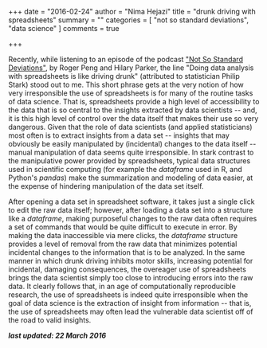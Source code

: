 +++
date = "2016-02-24"
author = "Nima Hejazi"
title = "drunk driving with spreadsheets"
summary = ""
categories = [ "not so standard deviations", "data science" ]
comments = true

+++

Recently, while listening to an episode of the podcast
["Not So Standard Deviations"](https://soundcloud.com/nssd-podcast), by Roger
Peng and Hilary Parker, the line "Doing data analysis with spreadsheets is like 
driving drunk" (attributed to statistician Philip Stark) stood out to me. This
short phrase gets at the very notion of how very irresponsible the use of
spreadsheets is for many of the routine tasks of data science. That is,
spreadsheets provide a high level of accessibility to the data that is so
central to the insights extracted by data scientists -- and, it is this high
level of control over the data itself that makes their use so very dangerous.
Given that the role of data scientists (and applied statisticians) most often is
to extract insights from a data set -- insights that may obviously be easily
manipulated by (incidental) changes to the data itself -- manual manipulation of
data seems quite irresponsible. In stark contrast to the manipulative power
provided by spreadsheets, typical data structures used in scientific computing
(for example the _dataframe_ used in R, and Python's _pandas_) make the
summarization and modeling of data easier, at the expense of hindering
manipulation of the data set itself.

After opening a data set in spreadsheet software, it takes just a single click
to edit the raw data itself; however, after loading a data set into a structure 
like a _dataframe_, making purposeful changes to the raw data often requires a
set of commands that would be quite difficult to execute in error. By making the
data inaccessible via mere clicks, the _dataframe_ structure provides a level of
removal from the raw data that minimizes potential incidental changes to the
information that is to be analyzed. In the same manner in which drunk driving
inhibits motor skills, increasing potential for incidental, damaging
consequences, the overeager use of spreadsheets brings the data scientist simply
too close to introducing errors into the raw data. It clearly follows that, in
an age of computationally reproducible research, the use of spreadsheets is
indeed quite irresponsible when the goal of data science is the extraction of
insight from information -- that is, the use of spreadsheets may often lead the 
vulnerable data scientist off of the road to valid insights.

**_last updated: 22 March 2016_**

